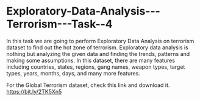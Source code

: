 # Exploratory-Data-Analysis---Terrorism---Task--4
In this task we are going to perform Exploratory Data Analysis on terrorism dataset to find out the hot zone of terrorism. Exploratory data analysis is nothing but analyzing the given data and finding the trends, patterns and making some assumptions. In this dataset, there are many features including countries, states, regions, gang names, weapon types, target types, years, months, days, and many more features.

For the Global Terrorism dataset, check this link and download it. https://bit.ly/2TK5Xn5
